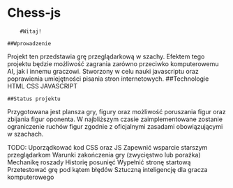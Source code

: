 # Chess-js
		#Witaj!
		
	##Wprowadzenie
Projekt ten przedstawia grę przeglądarkową w szachy. Efektem tego projektu będzie możliwość zagrania zarówno przeciwko komputerowemu AI, jak i innemu graczowi.
Stworzony w celu nauki javascriptu oraz poprawienia umiejętności pisania stron internetowych.
	##Technologie
HTML
CSS
JAVASCRIPT

	##Status projektu
Przygotowana jest plansza gry, figury oraz możliwość poruszania figur oraz zbijania figur oponenta.
W najbliższym czasie zaimplementowane zostanie ograniczenie ruchów figur zgodnie z oficjalnymi zasadami obowiązującymi w szachach.

TODO:
Uporządkować kod CSS oraz JS
Zapewnić wsparcie starszym przeglądarkom
Warunki zakończenia gry (zwycięstwo lub porażka)
Mechanikę roszady
Historię posunięć
Wypełnić stronę startową
Przetestować grę pod kątem błędów
Sztuczną inteligencję dla gracza komputerowego
